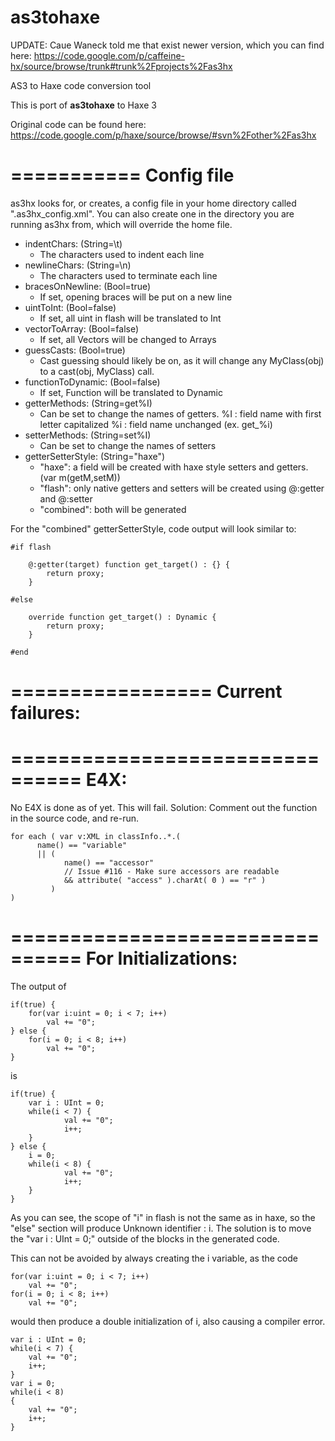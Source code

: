 as3tohaxe 
=========

UPDATE: Caue Waneck told me that exist newer version, which you can find here: 
https://code.google.com/p/caffeine-hx/source/browse/trunk#trunk%2Fprojects%2Fas3hx

AS3 to Haxe code conversion tool

This is port of __as3tohaxe__ to Haxe 3

Original code can be found here: https://code.google.com/p/haxe/source/browse/#svn%2Fother%2Fas3hx

===========
Config file
===========

as3hx looks for, or creates, a config file in your home directory
called ".as3hx_config.xml". You can also create one in the directory
you are running as3hx from, which will override the home file.

 * indentChars: (String=\t)
    * The characters used to indent each line
 * newlineChars: (String=\n)
    * The characters used to terminate each line
 * bracesOnNewline: (Bool=true)
    * If set, opening braces will be put on a new line
 * uintToInt: (Bool=false)
    * If set, all uint in flash will be translated to Int
 * vectorToArray: (Bool=false)
    * If set, all Vectors will be changed to Arrays
 * guessCasts: (Bool=true)
    * Cast guessing should likely be on, as it will change
    any MyClass(obj) to a cast(obj, MyClass) call.
 * functionToDynamic: (Bool=false)
    * If set, Function will be translated to Dynamic
 * getterMethods: (String=get%I)
    * Can be set to change the names of getters.
	%I : field name with first letter capitalized
	%i : field name unchanged (ex. get_%i)
 * setterMethods: (String=set%I)
    * Can be set to change the names of setters
 * getterSetterStyle: (String="haxe")
    * "haxe": a field will be created with haxe style setters
	        and getters. (var m(getM,setM))
    * "flash": only native getters and setters will be created
	        using @:getter and @:setter
    * "combined": both will be generated

For the "combined" getterSetterStyle, code output will look
similar to:

    #if flash
    
        @:getter(target) function get_target() : {} {
            return proxy;
        }
        
    #else
    
        override function get_target() : Dynamic {
            return proxy;
        }
        
    #end


=================
Current failures:
=================

================================
E4X:
================================
No E4X is done as of yet. This will fail.
Solution: Comment out the function in the source code, and re-run. 

    for each ( var v:XML in classInfo..*.(
          name() == "variable"
          || ( 
                name() == "accessor"
                // Issue #116 - Make sure accessors are readable
                && attribute( "access" ).charAt( 0 ) == "r" )
             ) 
    )

================================
For Initializations:
================================
The output of 

    if(true) {
    	for(var i:uint = 0; i < 7; i++)
    		val += "0";				
    } else {
    	for(i = 0; i < 8; i++)
    		val += "0";
    }

is 

    if(true) {
    	var i : UInt = 0;
    	while(i < 7) {
    			val += "0";
    			i++;
    	}
    } else {
    	i = 0;
    	while(i < 8) {
    			val += "0";
    			i++;
    	}
    }

As you can see, the scope of "i" in flash is not the same as in haxe, 
so the "else" section will produce Unknown identifier : i. The solution
is to move the "var i : UInt = 0;" outside of the blocks in the generated
code.

This can not be avoided by always creating the i variable, as the code

    for(var i:uint = 0; i < 7; i++)
    	val += "0";				
    for(i = 0; i < 8; i++)
    	val += "0";

would then produce a double initialization of i, also causing a compiler error.
 
    var i : UInt = 0;
    while(i < 7) {
    	val += "0";
    	i++;
    }
    var i = 0;
    while(i < 8)
    {
    	val += "0";
    	i++;
    }
